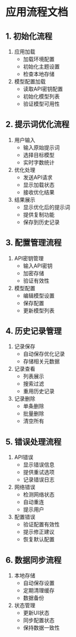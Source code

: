 # 应用流程文档

## 1. 初始化流程
1. 应用加载
   - 加载环境配置
   - 初始化主题设置
   - 检查本地存储
2. 模型配置加载
   - 读取API密钥配置
   - 初始化模型列表
   - 验证模型可用性

## 2. 提示词优化流程
1. 用户输入
   - 输入原始提示词
   - 选择目标模型
   - 实时字数统计
2. 优化处理
   - 发送API请求
   - 显示加载状态
   - 接收优化结果
3. 结果展示
   - 显示优化后的提示词
   - 提供复制功能
   - 保存到历史记录

## 3. 配置管理流程
1. API密钥管理
   - 输入API密钥
   - 加密存储
   - 验证有效性
2. 模型配置
   - 编辑模型设置
   - 保存配置
   - 更新模型列表

## 4. 历史记录管理
1. 记录保存
   - 自动保存优化记录
   - 存储相关元数据
2. 记录查看
   - 列表展示
   - 搜索过滤
   - 重用历史记录
3. 记录删除
   - 单条删除
   - 批量删除
   - 清空所有

## 5. 错误处理流程
1. API错误
   - 显示错误信息
   - 提供重试选项
   - 记录错误日志
2. 网络错误
   - 检测网络状态
   - 自动重连
   - 提示用户
3. 配置错误
   - 验证配置有效性
   - 提示修正建议
   - 恢复默认配置

## 6. 数据同步流程
1. 本地存储
   - 自动保存设置
   - 定期清理缓存
   - 数据备份
2. 状态管理
   - 更新UI状态
   - 同步配置状态
   - 保持数据一致性 